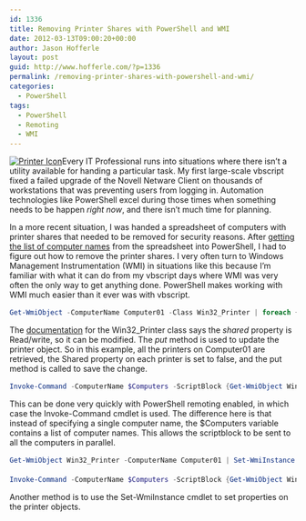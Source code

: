 ```yaml
---
id: 1336
title: Removing Printer Shares with PowerShell and WMI
date: 2012-03-13T09:00:20+00:00
author: Jason Hofferle
layout: post
guid: http://www.hofferle.com/?p=1336
permalink: /removing-printer-shares-with-powershell-and-wmi/
categories:
  - PowerShell
tags:
  - PowerShell
  - Remoting
  - WMI
---
```

[<img src="/assets/img/Printer-Icon.jpg" alt="Printer Icon" title="Printer Icon" width="347" height="346" class="alignleft size-full wp-image-1348" srcset="https://www.hofferle.com/wp-content/uploads/2012/03/Printer-Icon.jpg 347w, https://www.hofferle.com/wp-content/uploads/2012/03/Printer-Icon-150x150.jpg 150w, https://www.hofferle.com/wp-content/uploads/2012/03/Printer-Icon-300x300.jpg 300w" sizes="(max-width: 347px) 100vw, 347px" />](/assets/img/Printer-Icon.jpg)Every IT Professional runs into situations where there isn&#8217;t a utility available for handing a particular task. My first large-scale vbscript fixed a failed upgrade of the Novell Netware Client on thousands of workstations that was preventing users from logging in. Automation technologies like PowerShell excel during those times when something needs to be happen _right now_, and there isn&#8217;t much time for planning. 

In a more recent situation, I was handed a spreadsheet of computers with printer shares that needed to be removed for security reasons. After [getting the list of computer names](http://www.hofferle.com/generating-lists-of-computer-names-with-powershell/ "Generating Lists of Computer Names with PowerShell") from the spreadsheet into PowerShell, I had to figure out how to remove the printer shares. I very often turn to Windows Management Instrumentation (WMI) in situations like this because I&#8217;m familiar with what it can do from my vbscript days where WMI was very often the only way to get anything done. PowerShell makes working with WMI much easier than it ever was with vbscript.

```powershell
Get-WmiObject -ComputerName Computer01 -Class Win32_Printer | foreach {$_.Shared = $False; $_.Put()}
```

The <a href="http://msdn.microsoft.com/en-us/library/windows/desktop/aa394363(v=vs.85).aspx" title="Win32_Printer class" target="_blank">documentation</a> for the Win32_Printer class says the _shared_ property is Read/write, so it can be modified. The _put_ method is used to update the printer object. So in this example, all the printers on Computer01 are retrieved, the Shared property on each printer is set to false, and the put method is called to save the change.

```powershell
Invoke-Command -ComputerName $Computers -ScriptBlock {Get-WmiObject Win32_Printer | foreach {$_.Shared = $False; $_.Put()}}
```

This can be done very quickly with PowerShell remoting enabled, in which case the Invoke-Command cmdlet is used. The difference here is that instead of specifying a single computer name, the $Computers variable contains a list of computer names. This allows the scriptblock to be sent to all the computers in parallel.

```powershell
Get-WmiObject Win32_Printer -ComputerName Computer01 | Set-WmiInstance -Arguments @{Shared=$False}

Invoke-Command -ComputerName $Computers -ScriptBlock {Get-WmiObject Win32_Printer | Set-WmiInstance -Arguments @{Shared=$False}}
```

Another method is to use the Set-WmiInstance cmdlet to set properties on the printer objects.